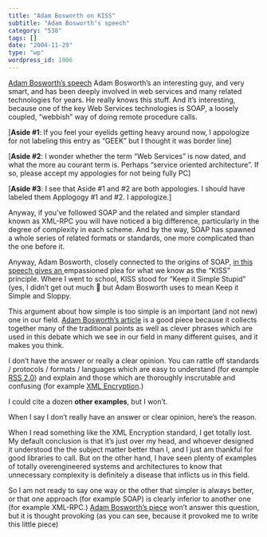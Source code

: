 ```yaml
---
title: "Adam Bosworth on KISS"
subtitle: "Adam Bosworth’s speech"
category: "538"
tags: []
date: "2004-11-29"
type: "wp"
wordpress_id: 1906
---
```

[Adam Bosworth’s speech](http://www.adambosworth.net/archives/000031.html)
Adam Bosworth’s an interesting guy, and very smart, and has been deeply involved in web services and many related technologies for years. He really knows this stuff. And it’s interesting, because one of the key Web Services technologies is SOAP, a loosely coupled, “webbish” way of doing remote procedure calls.

[**Aside #1**: If you feel your eyelids getting heavy around now, I appologize for not labeling this entry as “GEEK” but I thought it was border line]

[**Aside #2**: I wonder whether the term “Web Services” is now dated, and what the more au courant term is. Perhaps “service oriented architecture”. If so, please accept my appologies for not being fully PC]

[**Aside #3**: I see that Aside #1 and #2 are both appologies. I should have labeled them Applogogy #1 and #2. I appologize.]

Anyway, if you’ve followed SOAP and the related and simpler standard known as XML-RPC you will have noticed a big difference, particularly in the degree of complexity in each scheme. And by the way, SOAP has spawned a whole series of related formats or standards, one more complicated than the one before it.

Anyway, Adam Bosworth, closely connected to the origins of SOAP, [in this speech gives an ](http://www.adambosworth.net/archives/000031.html)empassioned plea for what we know as the “KISS” principle. Where I went to school, KISS stood for “Keep it Simple Stupid” (yes, I didn’t get out much 🙂 but Adam Bosworth uses to mean Keep it Simple and Sloppy.

This argument about how simple is too simple is an important (and not new) one in our field. [Adam Bosworth’s article](http://www.adambosworth.net/archives/000031.html) is a good piece because it collects together many of the traditional points as well as clever phrases which are used in this debate which we see in our field in many different guises, and it makes you think.

I don’t have the answer or really a clear opinion. You can rattle off standards / protocols / formats / languages which are easy to understand (for example [RSS 2.0](http://blogs.law.harvard.edu/tech/rss)) and explain and those which are thoroughly inscrutable and confusing (for example [XML Encryption](http://www.w3.org/TR/xmlenc-core/).)

I could cite a dozen **other examples**, but I won’t.

When I say I don’t really have an answer or clear opinion, here’s the reason. 

When I read something like the XML Encryption standard, I get totally lost. My default conclusion is that it’s just over my head, and whoever designed it understood the the subject matter better than I, and I just am thankful for good libraries to call. But on the other hand, I have seen plenty of examples of totally overengineered systems and architectures to know that unnecessary complexity is definitely a disease that inflicts us in this field.

So I am not ready to say one way or the other that simpler is always better, or that one approach (for example SOAP) is clearly inferior to another one (for example XML-RPC.) [Adam Bosworth’s piece](http://www.adambosworth.net/archives/000031.html) won’t answer this question, but it is thought provoking (as you can see, because it provoked me to write this little piece)